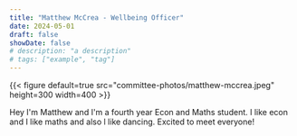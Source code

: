 ```yaml
---
title: "Matthew McCrea - Wellbeing Officer"
date: 2024-05-01
draft: false
showDate: false
# description: "a description"
# tags: ["example", "tag"]
---
```

{{< figure default=true src="committee-photos/matthew-mccrea.jpeg" height=300 width=400 >}}

Hey I'm Matthew and I'm a fourth year Econ and Maths student. I like econ and I like maths and also l like dancing. Excited to meet everyone!
